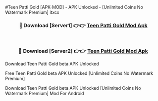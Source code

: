 #Teen Patti Gold [APK-MOD] - APK Unlocked - [Unlimited Coins No Watermark Premium] itxcx



<div align="center">

<h3>🔴 Download [Server1] 👉👉 <a href="https://momento.my/?title=Teen_Patti_Gold">Teen Patti Gold Mod Apk</a></h3><br>

<h3>🔴 Download [Server2] 👉👉 <a href="https://momento.my/?title=Teen_Patti_Gold">Teen Patti Gold Mod Apk</a></h3>
</div>



Download Teen Patti Gold beta APK Unlocked

Free Teen Patti Gold beta APK Unlocked [Unlimited Coins No Watermark Premium]

Download Teen Patti Gold beta APK Unlocked [Unlimited Coins No Watermark Premium] Mod For Android
